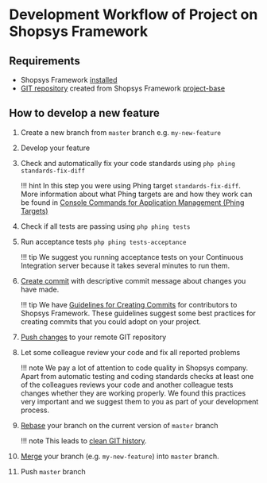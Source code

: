 # Development Workflow of Project on Shopsys Framework

## Requirements
* Shopsys Framework [installed](../installation/installation-guide.md)
* [GIT repository](https://git-scm.com/book/en/v2/Git-Basics-Getting-a-Git-Repository) created from Shopsys Framework [project-base](https://github.com/shopsys/project-base/)

## How to develop a new feature
1. Create a new branch from `master` branch e.g. `my-new-feature`

1. Develop your feature

1. Check and automatically fix your code standards using `php phing standards-fix-diff`

    !!! hint
        In this step you were using Phing target `standards-fix-diff`.  
        More information about what Phing targets are and how they work can be found in [Console Commands for Application Management (Phing Targets)](../introduction/console-commands-for-application-management-phing-targets.md)

1. Check if all tests are passing using `php phing tests`

1. Run acceptance tests `php phing tests-acceptance`

    !!! tip
        We suggest you running acceptance tests on your Continuous Integration server because it takes several minutes to run them.

1. [Create commit](https://git-scm.com/docs/git-commit) with descriptive commit message about changes you have made.

    !!! tip
        We have [Guidelines for Creating Commits](../contributing/guidelines-for-creating-commits.md) for contributors to Shopsys Framework.
        These guidelines suggest some best practices for creating commits that you could adopt on your project.

1. [Push changes](https://git-scm.com/docs/git-push) to your remote GIT repository

1. Let some colleague review your code and fix all reported problems

    !!! note
        We pay a lot of attention to code quality in Shopsys company.
        Apart from automatic testing and coding standards checks at least one of the colleagues reviews your code and another colleague tests changes whether they are working properly.
        We found this practices very important and we suggest them to you as part of your development process.

1. [Rebase](https://git-scm.com/docs/git-rebase) your branch on the current version of `master` branch

    !!! note
        This leads to [clean GIT history](https://blog.shopsys.com/keep-your-git-history-clean-with-minimum-effort-4b86b5619b1).

1. [Merge](https://git-scm.com/docs/git-merge) your branch (e.g. `my-new-feature`) into `master` branch.

1. Push `master` branch
